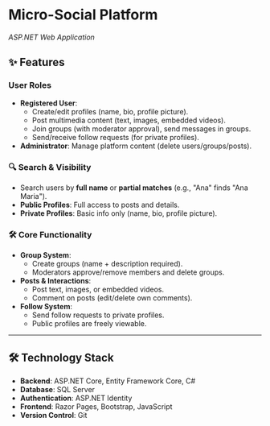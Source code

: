#  Micro-Social Platform  
*ASP.NET Web Application*  


## ✨ Features  
### **User Roles**  
- **Registered User**:  
  - Create/edit profiles (name, bio, profile picture).  
  - Post multimedia content (text, images, embedded videos).  
  - Join groups (with moderator approval), send messages in groups.  
  - Send/receive follow requests (for private profiles).  
- **Administrator**: Manage platform content (delete users/groups/posts).  

### 🔍 Search & Visibility  
- Search users by **full name** or **partial matches** (e.g., "Ana" finds "Ana Maria").  
- **Public Profiles**: Full access to posts and details.  
- **Private Profiles**: Basic info only (name, bio, profile picture).  

### 🛠️ Core Functionality  
- **Group System**:  
  - Create groups (name + description required).  
  - Moderators approve/remove members and delete groups.  
- **Posts & Interactions**:  
  - Post text, images, or embedded videos.  
  - Comment on posts (edit/delete own comments).  
- **Follow System**:  
  - Send follow requests to private profiles.  
  - Public profiles are freely viewable.  

---

## 🛠️ Technology Stack  
- **Backend**: ASP.NET Core, Entity Framework Core, C#  
- **Database**: SQL Server  
- **Authentication**: ASP.NET Identity  
- **Frontend**: Razor Pages, Bootstrap, JavaScript  
- **Version Control**: Git  

